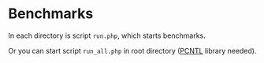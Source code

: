 # Benchmarks

In each directory is script `run.php`, which starts benchmarks.

Or you can start script `run_all.php` in root directory ([PCNTL](http://php.net/pcntl/) library needed).
